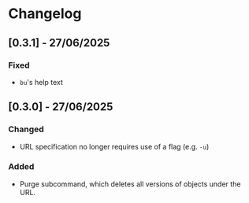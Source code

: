 # Changelog


## [0.3.1] - 27/06/2025
### Fixed
- `bu`'s help text

## [0.3.0] - 27/06/2025
### Changed
- URL specification no longer requires use of a flag (e.g. `-u`)
### Added
- Purge subcommand, which deletes all versions of objects under the URL.